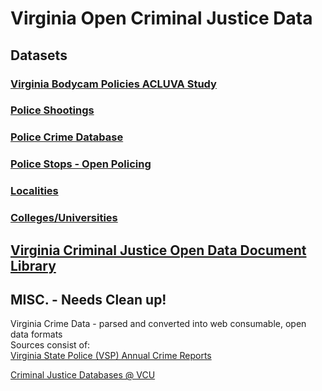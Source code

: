 Virginia Open Criminal Justice Data
========

## Datasets  
### [Virginia Bodycam Policies ACLUVA Study](https://github.com/jalbertbowden/virginia-bodycam-policies-acluva)   
### [Police Shootings](https://github.com/jalbertbowden/va-crime/tree/master/shootings)  
### [Police Crime Database](https://github.com/jalbertbowden/va-crime/tree/master/police-crime-database)  
### [Police Stops - Open Policing](https://github.com/jalbertbowden/va-crime/tree/master/police-stops)  
### [Localities](https://github.com/jalbertbowden/va-crime/tree/master/localities)  
### [Colleges/Universities](https://github.com/jalbertbowden/va-crime/tree/master/colleges-universities)  

## [Virginia Criminal Justice Open Data Document Library](lib/readme.md)  




## MISC. - Needs Clean up!
Virginia Crime Data - parsed and converted into web consumable, open data formats  
Sources consist of:   
[Virginia State Police (VSP) Annual Crime Reports](http://www.vsp.state.va.us/Crime_in_Virginia.shtm)  

[Criminal Justice Databases @ VCU](https://apps.library.vcu.edu/dblist/category/133)  
